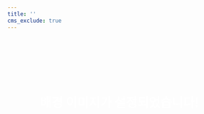 ```yaml
---
title: ''
cms_exclude: true
---
```


<div style="background-image: url('/images/backg.png'); background-size: cover; height: 100vh;">
  <h1 style="color: white; text-align: center; padding-top: 100px;">배경 이미지가 설정되었습니다!</h1>
</div>
